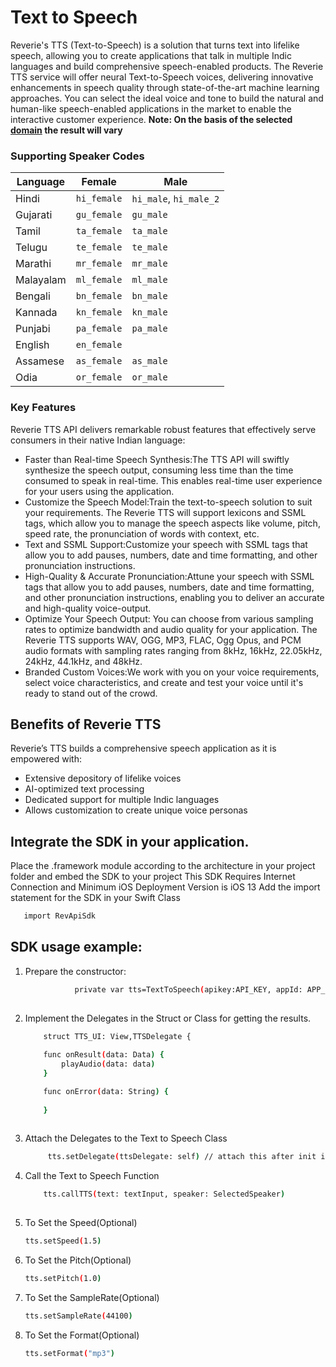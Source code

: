 # Text to Speech
Reverie's TTS (Text-to-Speech) is a solution that turns text into lifelike speech, allowing you to create applications that talk in multiple Indic languages and build comprehensive speech-enabled products. 
The Reverie TTS service will offer neural Text-to-Speech voices, delivering innovative enhancements in speech quality through state-of-the-art machine learning approaches. You can select the ideal voice and tone to build the natural and human-like speech-enabled applications in the market to enable the interactive customer experience.
**Note: On the basis of the selected [domain](#supporting-domains) the result will vary**



### Supporting Speaker Codes

| Language  | Female      | Male                   |
|-----------|-------------|------------------------|
| Hindi     | `hi_female` | `hi_male`, `hi_male_2` |
| Gujarati  | `gu_female` | `gu_male`              |
| Tamil     | `ta_female` | `ta_male`              |
| Telugu    | `te_female` | `te_male`              |
| Marathi   | `mr_female` | `mr_male`              |
| Malayalam | `ml_female` | `ml_male`              |
 | Bengali   | `bn_female` | `bn_male`              |
| Kannada   | `kn_female` | `kn_male`              |
| Punjabi   | `pa_female` | `pa_male`              |
| English   | `en_female` |                        |
| Assamese  | `as_female` | `as_male`              |
| Odia      | `or_female` | `or_male`              |



### Key Features
Reverie TTS API delivers remarkable robust features that effectively serve consumers in their native Indian language:
- Faster than Real-time Speech Synthesis:The TTS API will swiftly synthesize the speech output, consuming less time than the time consumed to speak in real-time. This enables real-time user experience for your users using the application.
- Customize the Speech Model:Train the text-to-speech solution to suit your requirements. The Reverie TTS will support lexicons and SSML tags, which allow you to manage the speech aspects like volume, pitch, speed rate, the pronunciation of words with context, etc.
- Text and SSML Support:Customize your speech with SSML tags that allow you to add pauses, numbers, date and time formatting, and other pronunciation instructions.
- High-Quality & Accurate Pronunciation:Attune your speech with SSML tags that allow you to add pauses, numbers, date and time formatting, and other pronunciation instructions, enabling you to deliver an accurate and high-quality voice-output.
- Optimize Your Speech Output: You can choose from various sampling rates to optimize bandwidth and audio quality for your application. The Reverie TTS supports WAV, OGG, MP3, FLAC, Ogg Opus, and PCM audio formats with sampling rates ranging from 8kHz, 16kHz, 22.05kHz, 24kHz, 44.1kHz, and 48kHz.
- Branded Custom Voices:We work with you on your voice requirements, select voice characteristics, and create and test your voice until it's ready to stand out of the crowd.

## Benefits of Reverie TTS
Reverie’s TTS builds a comprehensive speech application as it is empowered with: 
- Extensive depository of lifelike voices
- AI-optimized text processing
- Dedicated support for multiple Indic languages
- Allows customization to create unique voice personas

## Integrate the SDK in your application.

Place the .framework module according to the architecture in your project folder and embed the SDK to your project 
This SDK Requires  Internet Connection and Minimum iOS Deployment Version is iOS 13 
 Add the import statement for the SDK in your Swift Class  
  ```sh
     import RevApiSdk
  ```
## SDK usage example:
1. Prepare the constructor: 
     ```sh 
                private var tts=TextToSpeech(apikey:API_KEY, appId: APP_ID)
      
    ```

2. Implement the Delegates in the Struct or Class for getting the results. 
    ```sh 
        struct TTS_UI: View,TTSDelegate {
       
        func onResult(data: Data) {
            playAudio(data: data)
        }
    
        func onError(data: String) {
        
        }
               
    ```
3. Attach the Delegates to the Text to Speech Class
    ```sh
         tts.setDelegate(ttsDelegate: self) // attach this after init in case of ViewController and after onAppear in Case of Swiftui
    ```

4.  Call the Text to Speech Function
    ```sh
        tts.callTTS(text: textInput, speaker: SelectedSpeaker)
        
    ```

5.  To Set the Speed(Optional)
    ```sh
    tts.setSpeed(1.5)
    ```

6.  To Set the Pitch(Optional)
    ```sh
    tts.setPitch(1.0)
    ```

7. To Set the SampleRate(Optional)
    ```sh
    tts.setSampleRate(44100)
    ```

8. To Set the Format(Optional)
    ```sh
    tts.setFormat("mp3")
    ```
